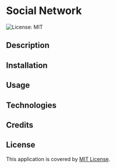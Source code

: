 # Social Network

![License: MIT](https://img.shields.io/badge/License-MIT-yellow.svg)

## Description



## Installation


## Usage


## Technologies


## Credits


## License

This application is covered by [MIT License](https://choosealicense.com/licenses/mit/).
